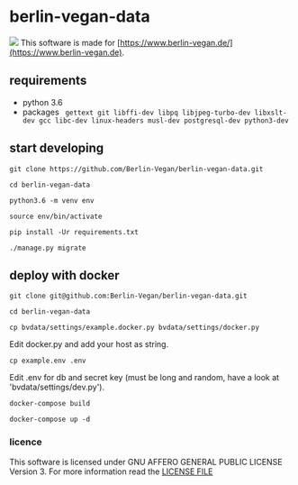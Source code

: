 # berlin-vegan-data
![](https://www.berlin-vegan.de/wp-content/themes/dorayakichildthemefolder/images/bv-header.png)
This software is made for [https://www.berlin-vegan.de/](https://www.berlin-vegan.de).
## requirements
* python 3.6
* packages ``` gettext git libffi-dev libpq libjpeg-turbo-dev libxslt-dev gcc libc-dev linux-headers musl-dev postgresql-dev python3-dev```
## start developing
```
git clone https://github.com/Berlin-Vegan/berlin-vegan-data.git
```
```
cd berlin-vegan-data
```
```
python3.6 -m venv env
```
```
source env/bin/activate
```
```
pip install -Ur requirements.txt
```
```
./manage.py migrate
```
## deploy with docker
```
git clone git@github.com:Berlin-Vegan/berlin-vegan-data.git
```
```
cd berlin-vegan-data
```
```
cp bvdata/settings/example.docker.py bvdata/settings/docker.py
```
Edit docker.py and add your host as string. 
```
cp example.env .env
```
Edit .env for db and secret key (must be long and random, have a look at 'bvdata/settings/dev.py').
```
docker-compose build
```
```
docker-compose up -d
```
### licence
This software is licensed under GNU AFFERO GENERAL PUBLIC LICENSE Version 3. For more information read the [LICENSE FILE](https://github.com/Berlin-Vegan/berlin-vegan-data/blob/master/LICENSE) 